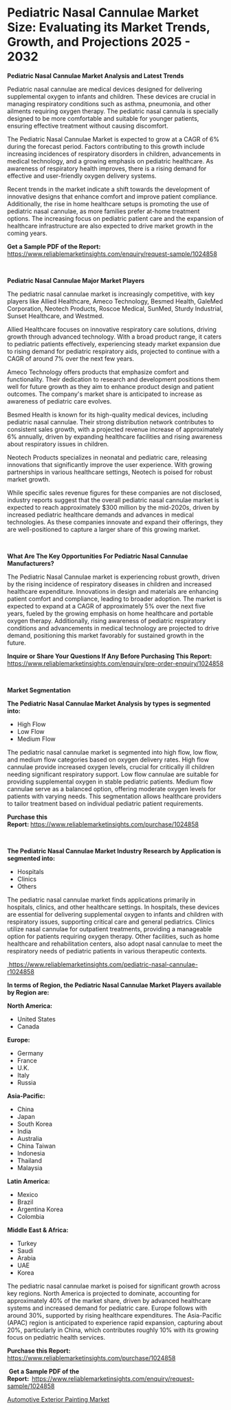 <p><h1>Pediatric Nasal Cannulae Market Size: Evaluating its Market Trends, Growth, and Projections 2025 - 2032</h1></p><p><strong>Pediatric Nasal Cannulae Market Analysis and Latest Trends</strong></p>
<p><p>Pediatric nasal cannulae are medical devices designed for delivering supplemental oxygen to infants and children. These devices are crucial in managing respiratory conditions such as asthma, pneumonia, and other ailments requiring oxygen therapy. The pediatric nasal cannula is specially designed to be more comfortable and suitable for younger patients, ensuring effective treatment without causing discomfort.</p><p>The Pediatric Nasal Cannulae Market is expected to grow at a CAGR of 6% during the forecast period. Factors contributing to this growth include increasing incidences of respiratory disorders in children, advancements in medical technology, and a growing emphasis on pediatric healthcare. As awareness of respiratory health improves, there is a rising demand for effective and user-friendly oxygen delivery systems. </p><p>Recent trends in the market indicate a shift towards the development of innovative designs that enhance comfort and improve patient compliance. Additionally, the rise in home healthcare setups is promoting the use of pediatric nasal cannulae, as more families prefer at-home treatment options. The increasing focus on pediatric patient care and the expansion of healthcare infrastructure are also expected to drive market growth in the coming years.</p></p>
<p><strong>Get a Sample PDF of the Report:&nbsp;</strong> <a href="https://www.reliablemarketinsights.com/enquiry/request-sample/1024858?utm_campaign=3267&utm_medium=2&utm_source=Github&utm_content=ia&utm_term=08032025&utm_id=pediatric-nasal-cannulae">https://www.reliablemarketinsights.com/enquiry/request-sample/1024858</a></p>
<p>&nbsp;</p>
<p><strong>Pediatric Nasal Cannulae Major Market Players</strong></p>
<p><p>The pediatric nasal cannulae market is increasingly competitive, with key players like Allied Healthcare, Ameco Technology, Besmed Health, GaleMed Corporation, Neotech Products, Roscoe Medical, SunMed, Sturdy Industrial, Sunset Healthcare, and Westmed.</p><p>Allied Healthcare focuses on innovative respiratory care solutions, driving growth through advanced technology. With a broad product range, it caters to pediatric patients effectively, experiencing steady market expansion due to rising demand for pediatric respiratory aids, projected to continue with a CAGR of around 7% over the next few years.</p><p>Ameco Technology offers products that emphasize comfort and functionality. Their dedication to research and development positions them well for future growth as they aim to enhance product design and patient outcomes. The company's market share is anticipated to increase as awareness of pediatric care evolves.</p><p>Besmed Health is known for its high-quality medical devices, including pediatric nasal cannulae. Their strong distribution network contributes to consistent sales growth, with a projected revenue increase of approximately 6% annually, driven by expanding healthcare facilities and rising awareness about respiratory issues in children.</p><p>Neotech Products specializes in neonatal and pediatric care, releasing innovations that significantly improve the user experience. With growing partnerships in various healthcare settings, Neotech is poised for robust market growth.</p><p>While specific sales revenue figures for these companies are not disclosed, industry reports suggest that the overall pediatric nasal cannulae market is expected to reach approximately $300 million by the mid-2020s, driven by increased pediatric healthcare demands and advances in medical technologies. As these companies innovate and expand their offerings, they are well-positioned to capture a larger share of this growing market.</p></p>
<p>&nbsp;</p>
<p><strong>What Are The Key Opportunities For Pediatric Nasal Cannulae Manufacturers?</strong></p>
<p><p>The Pediatric Nasal Cannulae market is experiencing robust growth, driven by the rising incidence of respiratory diseases in children and increased healthcare expenditure. Innovations in design and materials are enhancing patient comfort and compliance, leading to broader adoption. The market is expected to expand at a CAGR of approximately 5% over the next five years, fueled by the growing emphasis on home healthcare and portable oxygen therapy. Additionally, rising awareness of pediatric respiratory conditions and advancements in medical technology are projected to drive demand, positioning this market favorably for sustained growth in the future.</p></p>
<p><strong>Inquire or Share Your Questions If Any Before Purchasing This Report:</strong> <a href="https://www.reliablemarketinsights.com/enquiry/pre-order-enquiry/1024858?utm_campaign=3267&utm_medium=2&utm_source=Github&utm_content=ia&utm_term=08032025&utm_id=pediatric-nasal-cannulae">https://www.reliablemarketinsights.com/enquiry/pre-order-enquiry/1024858</a></p>
<p>&nbsp;</p>
<p><strong>Market Segmentation</strong></p>
<p><strong>The Pediatric Nasal Cannulae Market Analysis by types is segmented into:</strong></p>
<p><ul><li>High Flow</li><li>Low Flow</li><li>Medium Flow</li></ul></p>
<p><p>The pediatric nasal cannulae market is segmented into high flow, low flow, and medium flow categories based on oxygen delivery rates. High flow cannulae provide increased oxygen levels, crucial for critically ill children needing significant respiratory support. Low flow cannulae are suitable for providing supplemental oxygen in stable pediatric patients. Medium flow cannulae serve as a balanced option, offering moderate oxygen levels for patients with varying needs. This segmentation allows healthcare providers to tailor treatment based on individual pediatric patient requirements.</p></p>
<p><strong>Purchase this Report:&nbsp;</strong><a href="https://www.reliablemarketinsights.com/purchase/1024858?utm_campaign=3267&utm_medium=2&utm_source=Github&utm_content=ia&utm_term=08032025&utm_id=pediatric-nasal-cannulae">https://www.reliablemarketinsights.com/purchase/1024858</a></p>
<p>&nbsp;</p>
<p><strong>The Pediatric Nasal Cannulae Market Industry Research by Application is segmented into:</strong></p>
<p><ul><li>Hospitals</li><li>Clinics</li><li>Others</li></ul></p>
<p><p>The pediatric nasal cannulae market finds applications primarily in hospitals, clinics, and other healthcare settings. In hospitals, these devices are essential for delivering supplemental oxygen to infants and children with respiratory issues, supporting critical care and general pediatrics. Clinics utilize nasal cannulae for outpatient treatments, providing a manageable option for patients requiring oxygen therapy. Other facilities, such as home healthcare and rehabilitation centers, also adopt nasal cannulae to meet the respiratory needs of pediatric patients in various therapeutic contexts.</p></p>
<p><a href="https://www.reliablemarketinsights.com/pediatric-nasal-cannulae-r1024858?utm_campaign=3267&utm_medium=2&utm_source=Github&utm_content=ia&utm_term=08032025&utm_id=pediatric-nasal-cannulae">&nbsp;https://www.reliablemarketinsights.com/pediatric-nasal-cannulae-r1024858</a></p>
<p><strong>In terms of Region, the Pediatric Nasal Cannulae Market Players available by Region are:</strong></p>
<p>
    <p> <strong> North America: </strong>
        <ul>
            <li>United States</li>
            <li>Canada</li>
        </ul>
        </p> 
    <p> <strong> Europe: </strong>
        <ul>
            <li>Germany</li>
            <li>France</li>
            <li>U.K.</li>
            <li>Italy</li>
            <li>Russia</li>
        </ul>
        </p> 
    <p> <strong> Asia-Pacific: </strong>
        <ul>
            <li>China</li>
            <li>Japan</li>
            <li>South Korea</li>
            <li>India</li>
            <li>Australia</li>
            <li>China Taiwan</li>
            <li>Indonesia</li>
            <li>Thailand</li>
            <li>Malaysia</li>
        </ul>
        </p> 
    <p> <strong> Latin America: </strong>
        <ul>
            <li>Mexico</li>
            <li>Brazil</li>
            <li>Argentina Korea</li>
            <li>Colombia</li>
        </ul>
        </p> 
    <p> <strong> Middle East & Africa: </strong>
        <ul>
            <li>Turkey</li>
            <li>Saudi</li>
            <li>Arabia</li>
            <li>UAE</li>
            <li>Korea</li>
        </ul>
    </p>
    </p>
<p><p>The pediatric nasal cannulae market is poised for significant growth across key regions. North America is projected to dominate, accounting for approximately 40% of the market share, driven by advanced healthcare systems and increased demand for pediatric care. Europe follows with around 30%, supported by rising healthcare expenditures. The Asia-Pacific (APAC) region is anticipated to experience rapid expansion, capturing about 20%, particularly in China, which contributes roughly 10% with its growing focus on pediatric health services.</p></p>
<p><strong>Purchase this Report: </strong><a href="https://www.reliablemarketinsights.com/purchase/1024858?utm_campaign=3267&utm_medium=2&utm_source=Github&utm_content=ia&utm_term=08032025&utm_id=pediatric-nasal-cannulae">https://www.reliablemarketinsights.com/purchase/1024858</a></p>
<p>&nbsp;<strong>Get a Sample PDF of the Report:&nbsp;&nbsp;</strong><a href="https://www.reliablemarketinsights.com/enquiry/request-sample/1024858?utm_campaign=3267&utm_medium=2&utm_source=Github&utm_content=ia&utm_term=08032025&utm_id=pediatric-nasal-cannulae">https://www.reliablemarketinsights.com/enquiry/request-sample/1024858</a></p>
<p><strong></strong></p>
<p><p><a href="https://github.com/lillybosakoi/Market-Research-Report-List-1/blob/main/automotive-exterior-painting-market.md?utm_campaign=3267&utm_medium=2&utm_source=Github&utm_content=ia&utm_term=08032025&utm_id=pediatric-nasal-cannulae">Automotive Exterior Painting Market</a></p></p>